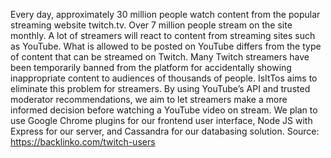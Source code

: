 Every day, approximately 30 million people watch content from the popular streaming website twitch.tv. Over 7 million people stream on the site monthly. A lot of streamers will react to content from streaming sites such as YouTube. What is allowed to be posted on YouTube differs from the type of content that can be streamed on Twitch. Many Twitch streamers have been temporarily banned from the platform for accidentally showing inappropriate content to audiences of thousands of people.
IsItTos aims to eliminate this problem for streamers. By using YouTube’s API and trusted moderator recommendations, we aim to let streamers make a more informed decision before watching a YouTube video on stream. We plan to use Google Chrome plugins for our frontend user interface, Node JS with Express for our server, and Cassandra for our databasing solution.
Source: https://backlinko.com/twitch-users

